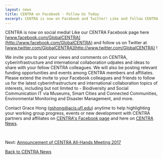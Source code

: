```yaml
---
layout: news
title: CENTRA on Facebook - Follow Us Today
excerpt: CENTRA is now on Facebook and Twitter! Like and follow CENTRA social media for CENTRA community updates. Click on View Details below if you would like to coordinate social media compaigns for your CENTRA related projects or events.
---
```

CENTRA is now on social media! Like our CENTRA Facebook page here [www.facebook.com/GlobalCENTRA](http://www.facebook.com/GlobalCENTRA) and follow us on Twitter at [www.twitter.com/GlobalCENTRA](http://www.twitter.com/GlobalCENTRA) !

We invite you to post your views and comments on CENTRA, cyberinfrastructure and international collaboration udpates and ideas to share with your fellow CENTRA colleagues. We will also be posting relevant funding opportunities and events among CENTRA members and affiliates. Please extend the invite to your Facebook colleagues and friends to follow us for the latest cyberinfrastructure and international collaboration topics of interests, including but not limited to - Biodiversity and Social Communication IT via Museums, Smart Cities and Connected Communities, Environmental Monitoring and Disaster Management, and more. 

Contact Grace Hong (gshong@acis.ufl.edu) anytime to help highlighting your working group progress, events or new development with CENTRA partners and affiliates on [CENTRA's Facebook page](www.facebook.com/GlobalCENTRA) and here on [CENTRA News](www.globalcentra.org/news).

</br>

Next: [Announcement of CENTRA All-Hands Meeting 2017](http://www.globalcentra.org/news/2016-07-08-CENTRA-2017.html)

[Back to CENTRA News](http://www.globalcentra.org/news/)
